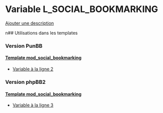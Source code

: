 # Variable L_SOCIAL_BOOKMARKING
[Ajouter une description](https://fa-tvars.appspot.com/L_SOCIAL_BOOKMARKING)

n## Utilisations dans les templates

### Version PunBB

#### [Template mod_social_bookmarking](punbb/mod_social_bookmarking.md)
* [Variable à la ligne 2](../punbb/mod_social_bookmarking.tpl#L2)

### Version phpBB2

#### [Template mod_social_bookmarking](subsilver/mod_social_bookmarking.md)
* [Variable à la ligne 3](../subsilver/mod_social_bookmarking.tpl#L3)